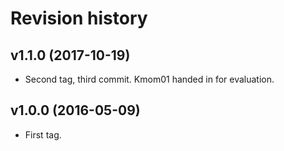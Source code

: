 Revision history
=======================================


v1.1.0 (2017-10-19)
---------------------------------------

* Second tag, third commit. Kmom01 handed in for evaluation.


v1.0.0 (2016-05-09)
---------------------------------------

* First tag.
